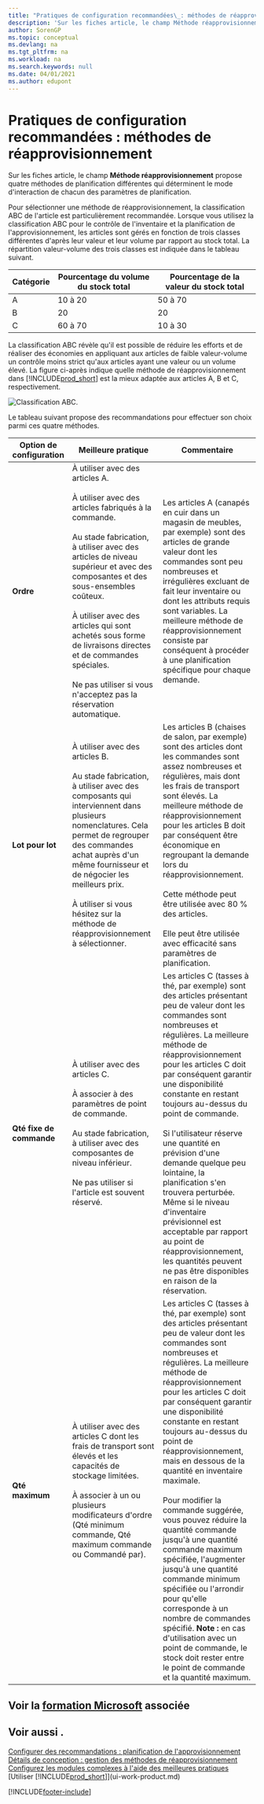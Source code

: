 ```yaml
---
title: "Pratiques de configuration recommandées\_: méthodes de réapprovisionnement | Microsoft Docs"
description: 'Sur les fiches article, le champ Méthode réapprovisionnement propose quatre méthodes de planification différentes qui déterminent le mode d''interaction de chacun des paramètres de planification.'
author: SorenGP
ms.topic: conceptual
ms.devlang: na
ms.tgt_pltfrm: na
ms.workload: na
ms.search.keywords: null
ms.date: 04/01/2021
ms.author: edupont
---
```

# Pratiques de configuration recommandées : méthodes de réapprovisionnement

Sur les fiches article, le champ **Méthode réapprovisionnement** propose quatre méthodes de planification différentes qui déterminent le mode d'interaction de chacun des paramètres de planification.  

Pour sélectionner une méthode de réapprovisionnement, la classification ABC de l'article est particulièrement recommandée. Lorsque vous utilisez la classification ABC pour le contrôle de l'inventaire et la planification de l'approvisionnement, les articles sont gérés en fonction de trois classes différentes d'après leur valeur et leur volume par rapport au stock total. La répartition valeur-volume des trois classes est indiquée dans le tableau suivant.

|Catégorie|Pourcentage du volume du stock total|Pourcentage de la valeur du stock total|
|-----|-----------------------------|----------------------------|
|A|10 à 20|50 à 70|
|B|20|20|
|C|60 à 70|10 à 30|

La classification ABC révèle qu'il est possible de réduire les efforts et de réaliser des économies en appliquant aux articles de faible valeur-volume un contrôle moins strict qu'aux articles ayant une valeur ou un volume élevé. La figure ci-après indique quelle méthode de réapprovisionnement dans [!INCLUDE[prod_short](includes/prod_short.md)] est la mieux adaptée aux articles A, B et C, respectivement.

![Classification ABC.](media/abc_classification.png "abc_classification")

Le tableau suivant propose des recommandations pour effectuer son choix parmi ces quatre méthodes.  

|Option de configuration|Meilleure pratique|Commentaire|  
|------------------|-------------------|-------------|  
|**Ordre**|À utiliser avec des articles A.<br /><br /> À utiliser avec des articles fabriqués à la commande.<br /><br /> Au stade fabrication, à utiliser avec des articles de niveau supérieur et avec des composantes et des sous-ensembles coûteux.<br /><br /> À utiliser avec des articles qui sont achetés sous forme de livraisons directes et de commandes spéciales.<br /><br /> Ne pas utiliser si vous n'acceptez pas la réservation automatique.|Les articles A (canapés en cuir dans un magasin de meubles, par exemple) sont des articles de grande valeur dont les commandes sont peu nombreuses et irrégulières excluant de fait leur inventaire ou dont les attributs requis sont variables. La meilleure méthode de réapprovisionnement consiste par conséquent à procéder à une planification spécifique pour chaque demande.|  
|**Lot pour lot**|À utiliser avec des articles B.<br /><br /> Au stade fabrication, à utiliser avec des composants qui interviennent dans plusieurs nomenclatures. Cela permet de regrouper des commandes achat auprès d'un même fournisseur et de négocier les meilleurs prix.<br /><br /> À utiliser si vous hésitez sur la méthode de réapprovisionnement à sélectionner.|Les articles B (chaises de salon, par exemple) sont des articles dont les commandes sont assez nombreuses et régulières, mais dont les frais de transport sont élevés. La meilleure méthode de réapprovisionnement pour les articles B doit par conséquent être économique en regroupant la demande lors du réapprovisionnement.<br /><br /> Cette méthode peut être utilisée avec 80 % des articles.<br /><br /> Elle peut être utilisée avec efficacité sans paramètres de planification.|  
|**Qté fixe de commande**|À utiliser avec des articles C.<br /><br /> À associer à des paramètres de point de commande.<br /><br /> Au stade fabrication, à utiliser avec des composantes de niveau inférieur.<br /><br /> Ne pas utiliser si l'article est souvent réservé.|Les articles C (tasses à thé, par exemple) sont des articles présentant peu de valeur dont les commandes sont nombreuses et régulières. La meilleure méthode de réapprovisionnement pour les articles C doit par conséquent garantir une disponibilité constante en restant toujours au-dessus du point de commande.<br /><br /> Si l'utilisateur réserve une quantité en prévision d'une demande quelque peu lointaine, la planification s'en trouvera perturbée. Même si le niveau d'inventaire prévisionnel est acceptable par rapport au point de réapprovisionnement, les quantités peuvent ne pas être disponibles en raison de la réservation.|  
|**Qté maximum**|À utiliser avec des articles C dont les frais de transport sont élevés et les capacités de stockage limitées.<br /><br /> À associer à un ou plusieurs modificateurs d'ordre (Qté minimum commande, Qté maximum commande ou Commandé par).|Les articles C (tasses à thé, par exemple) sont des articles présentant peu de valeur dont les commandes sont nombreuses et régulières. La meilleure méthode de réapprovisionnement pour les articles C doit par conséquent garantir une disponibilité constante en restant toujours au-dessus du point de réapprovisionnement, mais en dessous de la quantité en inventaire maximale.<br /><br /> Pour modifier la commande suggérée, vous pouvez réduire la quantité commande jusqu'à une quantité commande maximum spécifiée, l'augmenter jusqu'à une quantité commande minimum spécifiée ou l'arrondir pour qu'elle corresponde à un nombre de commandes spécifié. **Note :** en cas d'utilisation avec un point de commande, le stock doit rester entre le point de commande et la quantité maximum.|  

## Voir la [formation Microsoft](/training/paths/replenish-items-dynamics-365-business-central/) associée

## Voir aussi .

 [Configurer des recommandations : planification de l'approvisionnement](setup-best-practices-supply-planning.md)  
 [Détails de conception : gestion des méthodes de réapprovisionnement](design-details-handling-reordering-policies.md)  
 [Configurez les modules complexes à l'aide des meilleures pratiques](set-up-complex-application-areas-using-best-practices.md)  
 [Utiliser [!INCLUDE[prod_short](includes/prod_short.md)]](ui-work-product.md)


[!INCLUDE[footer-include](includes/footer-banner.md)]
